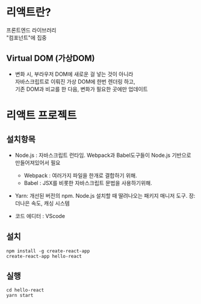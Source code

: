 # 리액트란?
프론트엔드 라이브러리\
"컴포넌트"에 집중

## Virtual DOM (가상DOM)
- 변화 시, 부라우저 DOM에 새로운 걸 넣는 것이 아니라\
자바스크립트로 이뤄진 가상 DOM에 한번 렌더링 하고,\
 기존 DOM과 비교를 한 다음, 변화가 필요한 곳에만 업데이트



# 리액트 프로젝트
## 설치항목
- Node.js : 자바스크립트 런타임.
         Webpack과 Babel도구들이 Node.js 기반으로 만들어져있어서 필요
    - Webpack : 여러가지 파일을 한개로 결합하기 위해.
    - Babel : JSX를 비롯한 자바스크립트 문법을 사용하기위해.
 
  
- Yarn: 개선된 버전의 npm.
        Node.js 설치할 때 딸려나오는 패키지 매니저 도구.
        장: 더나은 속도, 캐싱 시스템
- 코드 에디터 : VScode

## 설치
`npm install -g create-react-app`\
`create-react-app hello-react`

## 실행
`cd hello-react`\
`yarn start`